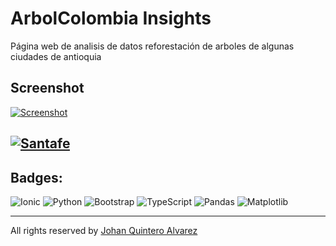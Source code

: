 # ArbolColombia Insights
Página web de analisis de datos reforestación de arboles de algunas ciudades de antioquia
## Screenshot
[![Screenshot](https://firebasestorage.googleapis.com/v0/b/curriculum-vatea.appspot.com/o/ArbolColombia%20Insights%2FArbolColombia%20Insights.png?alt=media&token=14e52abc-2667-4547-8e15-7570282adee2 "Screenshot")](https://big-data-area-metropolitana.vercel.app/ "Screenshot")

[![Santafe](https://firebasestorage.googleapis.com/v0/b/curriculum-vatea.appspot.com/o/ArbolColombia%20Insights%2Fsantafe.png?alt=media&token=04c0b802-82d4-4956-aec5-6a1ec05a62c8 "Santafe")](https://big-data-area-metropolitana.vercel.app/home/SantaFe "Santafe")
------------


## Badges:
![Ionic](https://img.shields.io/badge/Ionic-%233880FF.svg?style=for-the-badge&logo=Ionic&logoColor=white) ![Python](https://img.shields.io/badge/python-3670A0?style=for-the-badge&logo=python&logoColor=ffdd54) ![Bootstrap](https://img.shields.io/badge/bootstrap-%238511FA.svg?style=for-the-badge&logo=bootstrap&logoColor=white) ![TypeScript](https://img.shields.io/badge/typescript-%23007ACC.svg?style=for-the-badge&logo=typescript&logoColor=white) 	![Pandas](https://img.shields.io/badge/pandas-%23150458.svg?style=for-the-badge&logo=pandas&logoColor=white) ![Matplotlib](https://img.shields.io/badge/Matplotlib-%23ffffff.svg?style=for-the-badge&logo=Matplotlib&logoColor=black)

------------

All rights reserved by [Johan Quintero Alvarez](https://github.com/keoJaramillo-dev "Johan Quintero Alvarez")
